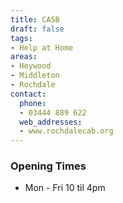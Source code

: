 ```yaml
---
title: CASB
draft: false
tags:
- Help at Home
areas:
- Heywood
- Middleton
- Rochdale
contact:
  phone:
  - 03444 889 622
  web_addresses:
  - www.rochdalecab.org
---
```


### Opening Times
* Mon - Fri  10 til 4pm

